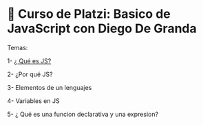 # :book: Curso de Platzi: Basico de JavaScript con Diego De Granda

Temas:

1- [¿ Qué es JS?](https://github.com/eugenia1984/curso_platzi_basico_js_diego_de_granda/tree/main/01_que_es_js)

2- ¿Por qué JS?

3- Elementos de un lenguajes

4- Variables en JS

5- ¿ Qué es una funcion declarativa y una expresion?